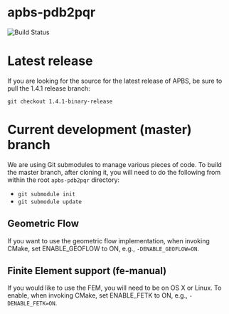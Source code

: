 apbs-pdb2pqr
============

![Build Status](https://travis-ci.org/Electrostatics/apbs-pdb2pqr.svg?branch=master)

# Latest release

If you are looking for the source for the latest release of APBS, be sure to pull the 1.4.1 release branch:

`git checkout 1.4.1-binary-release`

# Current development (master) branch
We are using Git submodules to manage various pieces of code.  To build the master branch, after cloning it, you will need to do the following from within the root `apbs-pdb2pqr` directory:
 * `git submodule init`
 * `git submodule update`

## Geometric Flow
If you want to use the geometric flow implementation, when invoking CMake, set ENABLE_GEOFLOW to ON, e.g., `-DENABLE_GEOFLOW=ON`.

## Finite Element support (fe-manual)
If you would like to use the FEM, you will need to be on OS X or Linux.  To enable, when invoking CMake, set ENABLE_FETK to ON, e.g., `-DENABLE_FETK=ON`.
